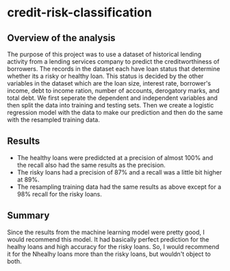 # credit-risk-classification

## Overview of the analysis
The purpose of this project was to use a dataset of historical lending activity from a lending services company to predict the creditworthiness of borrowers. The records in the dataset each have loan status that determine whether its a risky or healthy loan. This status is decided by the other variables in the dataset which are the loan size, interest rate, borrower's income, debt to income ration, number of accounts, derogatory marks, and total debt. We first seperate the dependent and independent variables and then split the data into training and testing sets. Then we create a logistic regression model with the data to make our prediction and then do the same with the resampled training data.


## Results
* The healthy loans were predidcted at a precision of almost 100% and the recall also had the same results as the precision.
* The risky loans had a precision of 87% and a recall was a little bit higher at 89%.
* The resampling training data had the same results as above except for a 98% recall for the risky loans. 



## Summary

Since the results from the machine learning model were pretty good, I would recommend this model. It had basically perfect prediction for the healhy loans and high accuracy for the risky loans. So, I would recommend it for the Nhealhy loans more than the risky loans, but wouldn't object to both. 
